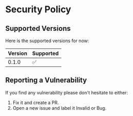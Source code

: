 # Security Policy

## Supported Versions

Here is the supported versions for now:

| Version | Supported          |
| ------- | ------------------ |
| 0.1.0   | :white_check_mark: |

## Reporting a Vulnerability

If you find any vulnerability please don't hesitate to either:
1. Fix it and create a PR.
2. Open a new issue and label it Invalid or Bug.
